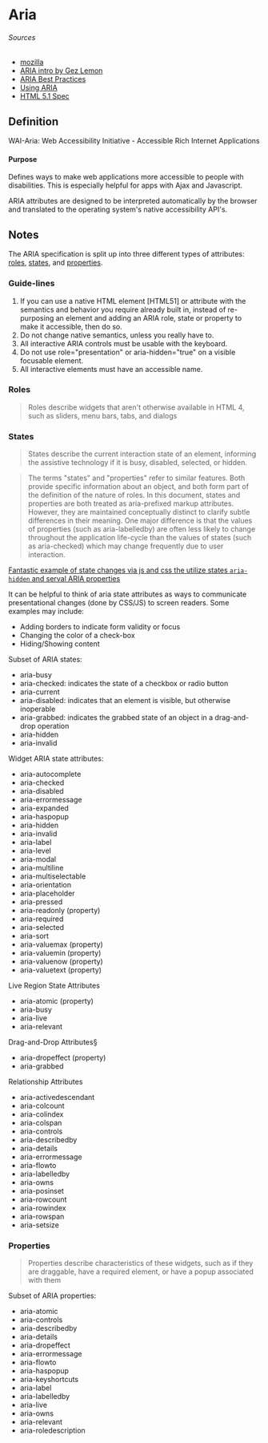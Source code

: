 # Aria

###### Sources
- [mozilla](https://developer.mozilla.org/en-US/docs/Web/Accessibility/ARIA)
- [ARIA intro by Gez Lemon](http://dev.opera.com/articles/view/introduction-to-wai-aria/)
- [ARIA Best Practices](https://www.w3.org/WAI/PF/aria-practices/Overview.html)
- [Using ARIA](https://w3c.github.io/using-aria/)
- [HTML 5.1 Spec](https://www.w3.org/TR/html51/)

## Definition

WAI-Aria: Web Accessibility Initiative - Accessible Rich Internet Applications


#### Purpose

Defines ways to make web applications more accessible to people with disabilities.  This is especially helpful for apps with Ajax and Javascript.   

ARIA attributes are designed to be interpreted automatically by the browser and translated to the operating system's native accessibility API's.

## Notes

The ARIA specification is split up into three different types of attributes: [roles](#roles), [states](#states), and [properties](#properties).

### Guide-lines
1. If you can use a native HTML element [HTML51] or attribute with the semantics and behavior you require already built in, instead of re-purposing an element and adding an ARIA role, state or property to make it accessible, then do so.
2. Do not change native semantics, unless you really have to.
3. All interactive ARIA controls must be usable with the keyboard.
4. Do not use role="presentation" or aria-hidden="true" on a visible focusable element.
5. All interactive elements must have an accessible name.

### Roles

> Roles describe widgets that aren't otherwise available in HTML 4, such as sliders, menu bars, tabs, and dialogs

### States

> States describe the current interaction state of an element, informing the assistive technology if it is busy, disabled, selected, or hidden.

> The terms "states" and "properties" refer to similar features. Both provide specific information about an object, and both form part of the definition of the nature of roles. In this document, states and properties are both treated as aria-prefixed markup attributes. However, they are maintained conceptually distinct to clarify subtle differences in their meaning. One major difference is that the values of properties (such as aria-labelledby) are often less likely to change throughout the application life-cycle than the values of states (such as aria-checked) which may change frequently due to user interaction.

[Fantastic example of state changes via js and css the utilize states `aria-hidden` and serval ARIA properties](http://www.oaa-accessibility.org/example/39/)

It can be helpful to think of aria state attributes as ways to communicate presentational changes (done by CSS/JS) to screen readers.
Some examples may include:
- Adding borders to indicate form validity or focus
- Changing the color of a check-box
- Hiding/Showing content

Subset of ARIA states:
- aria-busy 
- aria-checked: indicates the state of a checkbox or radio button
- aria-current 
- aria-disabled: indicates that an element is visible, but otherwise inoperable
- aria-grabbed: indicates the grabbed state of an object in a drag-and-drop operation
- aria-hidden 
- aria-invalid 

Widget ARIA state attributes:
- aria-autocomplete
- aria-checked
- aria-disabled
- aria-errormessage
- aria-expanded
- aria-haspopup
- aria-hidden
- aria-invalid
- aria-label
- aria-level
- aria-modal
- aria-multiline
- aria-multiselectable
- aria-orientation
- aria-placeholder
- aria-pressed
- aria-readonly (property)
- aria-required
- aria-selected
- aria-sort
- aria-valuemax (property)
- aria-valuemin (property)
- aria-valuenow (property)
- aria-valuetext (property)

Live Region State Attributes
- aria-atomic (property)
- aria-busy
- aria-live
- aria-relevant

Drag-and-Drop Attributes§

- aria-dropeffect (property)
- aria-grabbed

Relationship Attributes
- aria-activedescendant
- aria-colcount
- aria-colindex
- aria-colspan
- aria-controls
- aria-describedby
- aria-details
- aria-errormessage
- aria-flowto
- aria-labelledby
- aria-owns
- aria-posinset
- aria-rowcount
- aria-rowindex
- aria-rowspan
- aria-setsize


### Properties

> Properties describe characteristics of these widgets, such as if they are draggable, have a required element, or have a popup associated with them

Subset of ARIA properties:
- aria-atomic
- aria-controls
- aria-describedby
- aria-details
- aria-dropeffect
- aria-errormessage
- aria-flowto
- aria-haspopup
- aria-keyshortcuts
- aria-label
- aria-labelledby
- aria-live
- aria-owns
- aria-relevant
- aria-roledescription
